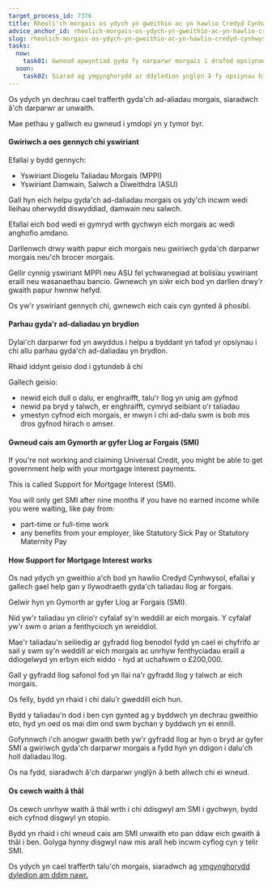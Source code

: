 ```yaml
---
target_process_id: 7376
title: Rheoli'ch morgais os ydych yn gweithio ac yn hawlio Credyd Cynhwysol
advice_anchor_id: rheolich-morgais-os-ydych-yn-gweithio-ac-yn-hawlio-credyd-cynhwysol
slug: rheolich-morgais-os-ydych-yn-gweithio-ac-yn-hawlio-credyd-cynhwysol
tasks:
  now:
    task01: Gwneud apwyntiad gyda fy narparwr morgais i drafod opsiynau ad-dalu.
  soon:
    task02: Siarad ag ymgynghorydd ar ddyledion ynglŷn â fy opsiynau hirdymor
---
```

Os ydych yn dechrau cael trafferth gyda'ch ad-aliadau morgais, siaradwch â'ch darparwr ar unwaith.

Mae pethau y gallwch eu gwneud i ymdopi yn y tymor byr.

#### Gwiriwch a oes gennych chi yswiriant
Efallai y bydd gennych:
* Yswiriant Diogelu Taliadau Morgais (MPPI)
* Yswiriant Damwain, Salwch a Diweithdra (ASU)

Gall hyn eich helpu gyda'ch ad-daliadau morgais os ydy'ch incwm wedi lleihau oherwydd diswyddiad, damwain neu salwch.

Efallai eich bod wedi ei gymryd wrth gychwyn eich morgais ac wedi anghofio amdano.

Darllenwch drwy waith papur eich morgais neu gwiriwch gyda'ch darparwr morgais neu'ch brocer morgais.

Gellir cynnig yswiriant MPPI neu ASU fel ychwanegiad at bolisïau yswiriant eraill neu wasanaethau bancio. Gwnewch yn siŵr eich bod yn darllen drwy'r gwaith papur hwnnw hefyd.

Os yw'r yswiriant gennych chi, gwnewch eich cais cyn gynted â phosibl.

#### Parhau gyda'r ad-daliadau yn brydlon
Dylai'ch darparwr fod yn awyddus i helpu a byddant yn tafod yr opsiynau i chi allu parhau gyda'ch ad-daliadau yn brydlon.

Rhaid iddynt geisio dod i gytundeb â chi

Gallech geisio:
* newid eich dull o dalu, er enghraifft, talu'r llog yn unig am gyfnod
* newid pa bryd y talwch, er enghraifft, cymryd seibiant o'r taliadau
* ymestyn cyfnod eich morgais, er mwyn i chi ad-dalu swm is bob mis dros gyfnod hirach o amser.

#### Gwneud cais am Gymorth ar gyfer Llog ar Forgais (SMI)

If you're not working and claiming Universal Credit, you might be able to get government help with your mortgage interest payments.

This is called Support for Mortgage Interest (SMI).

You will only get SMI after nine months if you have no earned income while you were waiting, like pay from:
* part-time or full-time work
* any benefits from your employer, like Statutory Sick Pay or Statutory Maternity Pay

#### How Support for Mortgage Interest works

Os nad ydych yn gweithio a'ch bod yn hawlio Credyd Cynhwysol, efallai y gallech gael help gan y llywodraeth gyda'ch taliadau llog ar forgais.

Gelwir hyn yn Gymorth ar gyfer Llog ar Forgais (SMI).

Nid yw'r taliadau yn clirio'r cyfalaf sy'n weddill ar eich morgais. Y cyfalaf yw'r swm o arian a fenthycioch yn wreiddiol.

Mae'r taliadau'n seiliedig ar gyfradd llog benodol fydd yn cael ei chyfrifo ar sail y swm sy'n weddill ar eich morgais ac unrhyw fenthyciadau eraill a ddiogelwyd yn erbyn eich eiddo - hyd at uchafswm o £200,000.

Gall y gyfradd llog safonol fod yn llai na'r gyfradd llog y talwch ar eich morgais.

Os felly, bydd yn rhaid i chi dalu'r gweddill eich hun.

Bydd y taliadau'n dod i ben cyn gynted ag y byddwch yn dechrau gweithio eto, hyd yn oed os mai dim ond swm bychan y byddwch yn ei ennill.

Gofynnwch i'ch anogwr gwaith beth yw'r gyfradd llog ar hyn o bryd ar gyfer SMI a gwiriwch gyda'ch darparwr morgais a fydd hyn yn ddigon i dalu'ch holl daliadau llog.

Os na fydd, siaradwch â'ch darparwr ynglŷn â beth allwch chi ei wneud.

#### Os cewch waith â thâl
Os cewch unrhyw waith â thâl wrth i chi ddisgwyl am SMI i gychwyn, bydd eich cyfnod disgwyl yn stopio.

Bydd yn rhaid i chi wneud cais am SMI unwaith eto pan ddaw eich gwaith â thâl i ben. Golyga hynny disgwyl naw mis arall heb incwm cyflog cyn y telir SMI.

Os ydych yn cael trafferth talu'ch morgais, siaradwch ag [ymgynghorydd dyledion am ddim nawr.](/cy/tools/canfyddwr-cyngor-ar-ddyledion)
